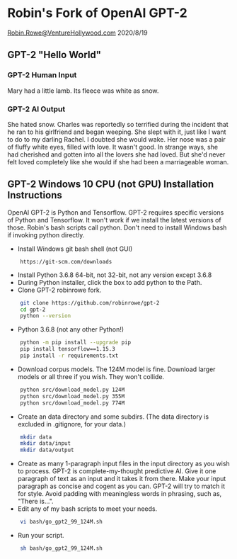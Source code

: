 # Robin's Fork of OpenAI GPT-2

Robin.Rowe@VentureHollywood.com 2020/8/19

## GPT-2 "Hello World"

### GPT-2 Human Input

Mary had a little lamb. Its fleece was white as snow.

### GPT-2 AI Output

She hated snow. Charles was reportedly so terrified during the incident that he ran to his girlfriend and began weeping. She slept with it, just like I want to do to my darling Rachel. I doubted she would wake. Her nose was a pair of fluffy white eyes, filled with love. It wasn't good. In strange ways, she had cherished and gotten into all the lovers she had loved. But she'd never felt loved completely like she would if she had been a marriageable woman.

## GPT-2 Windows 10 CPU (not GPU) Installation Instructions

OpenAI GPT-2 is Python and Tensorflow. GPT-2 requires specific versions of Python and Tensorflow. It won't work if we install the latest versions of those. Robin's bash scripts call python. Don't need to install Windows bash if invoking python directly.

- Install Windows git bash shell (not GUI)
```
    https://git-scm.com/downloads
```
- Install Python 3.6.8 64-bit, not 32-bit, not any version except 3.6.8 
- During Python installer, click the box to add python to the Path.
- Clone GPT-2 robinrowe fork.
```bash
    git clone https://github.com/robinrowe/gpt-2
    cd gpt-2  
    python --version
```
- Python 3.6.8 (not any other Python!)
```bash
    python -m pip install --upgrade pip
    pip install tensorflow==1.15.3
    pip install -r requirements.txt
```
- Download corpus models. The 124M model is fine. Download larger models or all three if you wish. They won't collide.
```bash
    python src/download_model.py 124M
    python src/download_model.py 355M
    python src/download_model.py 774M
```
- Create an data directory and some subdirs. (The data directory is excluded in .gitignore, for your data.)
```bash
    mkdir data
    mkdir data/input
    mkdir data/output
```
- Create as many 1-paragraph input files in the input directory as you wish to process. GPT-2 is complete-my-thought predictive AI. Give it one paragraph of text as an input and it takes it from there. Make your input paragraph as concise and cogent as you can. GPT-2 will try to match it for style. Avoid padding with meaningless words in phrasing, such as, "There is...".
- Edit any of my bash scripts to meet your needs.
```bash
    vi bash/go_gpt2_99_124M.sh
```
- Run your script.
```bash
    sh bash/go_gpt2_99_124M.sh
```